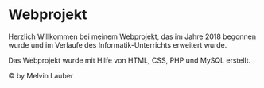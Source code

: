 # Webprojekt

Herzlich Willkommen bei meinem Webprojekt, das im Jahre 2018 begonnen wurde und im Verlaufe des Informatik-Unterrichts erweitert wurde.

Das Webprojekt wurde mit Hilfe von HTML, CSS, PHP und MySQL erstellt.

© by Melvin Lauber
